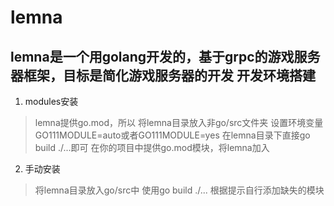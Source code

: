 lemna
=====
lemna是一个用golang开发的，基于grpc的游戏服务器框架，目标是简化游戏服务器的开发
开发环境搭建
-----------
1. modules安装
> lemna提供go.mod，所以
> 将lemna目录放入非go/src文件夹
> 设置环境变量GO111MODULE=auto或者GO111MODULE=yes
> 在lemna目录下直接go build ./...即可
> 在你的项目中提供go.mod模块，将lemna加入

2. 手动安装
> 将lemna目录放入go/src中
> 使用go build ./...
> 根据提示自行添加缺失的模块
